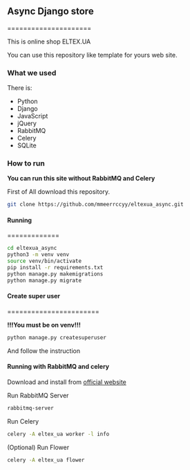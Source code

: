 ## Async Django store
=====================

This is online shop ELTEX.UA 

You can use this repository like template for yours web site.

### What we used

There is:
  * Python
  * Django
  * JavaScript
  * jQuery
  * RabbitMQ
  * Celery
  * SQLite
 
### How to run

**You can run this site without RabbitMQ and Celery**

First of All download this repository.
```bash
git clone https://github.com/mmeerrccyy/eltexua_async.git
```

#### Running
=============

```bash
cd eltexua_async
python3 -m venv venv
source venv/bin/activate
pip install -r requirements.txt
python manage.py makemigrations
python manage.py migrate
```

#### Create super user
=======================

**!!!You must be on venv!!!**

```bash
python manage.py createsuperuser
```
And follow the instruction

#### Running with RabbitMQ and celery

Download and install from [official website](https://www.rabbitmq.com/)

Run RabbitMQ Server

```bash
rabbitmq-server
```

Run Celery

```bash
celery -A eltex_ua worker -l info
```

(Optional) Run Flower

```bash
celery -A eltex_ua flower
```


